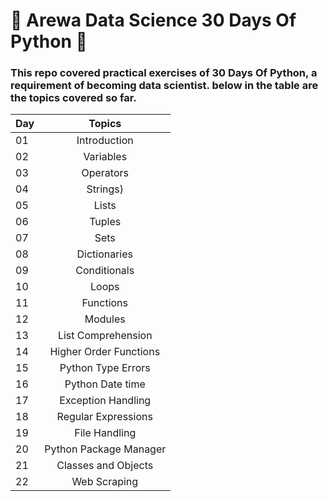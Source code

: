 # 🐍  Arewa Data Science 30 Days Of Python  🐍
### This repo covered practical exercises of 30 Days Of Python, a requirement of becoming data scientist. below in the table are the topics covered so far.
| Day | Topics                                                    |
|------|:---------------------------------------------------------:|
| 01  |  Introduction|
| 02  |  Variables|
| 03  |  Operators|
| 04  |  Strings)|
| 05  |  Lists|
| 06  |  Tuples|
| 07  |  Sets|
| 08  |  Dictionaries|
| 09  |  Conditionals|
| 10  |  Loops|
| 11  |  Functions|
| 12  |  Modules|
| 13  |  List Comprehension|
| 14  |  Higher Order Functions|     
| 15  |  Python Type Errors| 
| 16 |  Python Date time|     
| 17 |  Exception Handling|    
| 18 |  Regular Expressions|    
| 19 |  File Handling|
| 20 |  Python Package Manager|
| 21 |  Classes and Objects|
| 22 |  Web Scraping|
